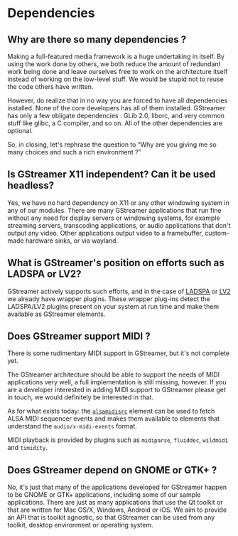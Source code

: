 # Dependencies

## Why are there so many dependencies ?

Making a full-featured media framework is a huge undertaking in
itself. By using the work done by others, we both reduce the amount of
redundant work being done and leave ourselves free to work on the
architecture itself instead of working on the low-level stuff. We would
be stupid not to reuse the code others have written.

However, do realize that in no way you are forced to have all
dependencies installed. None of the core developers has all of them
installed. GStreamer has only a few obligate dependencies : GLib 2.0,
liborc, and very common stuff like glibc, a C compiler, and so on. All
of the other dependencies are optional.

So, in closing, let's rephrase the question to “Why are you giving me so
many choices and such a rich environment ?”

## Is GStreamer X11 independent? Can it be used headless?

Yes, we have no hard dependency on X11 or any other windowing system in
any of our modules. There are many GStreamer applications that run fine
without any need for display servers or windowing systems,
for example streaming servers, transcoding applications, or audio
applications that don't output any video. Other applications output
video to a framebuffer, custom-made hardware sinks, or via wayland.

## What is GStreamer's position on efforts such as LADSPA or LV2?

GStreamer actively supports such efforts, and in the case of [LADSPA][ladspa]
or [LV2][lv2] we already have wrapper plugins. These wrapper plug-ins detect
the LADSPA/LV2 plugins present on your system at run time and make them
available as GStreamer elements.

[ladspa]: https://en.wikipedia.org/wiki/LADSPA
[lv2]: http://lv2plug.in/

## Does GStreamer support MIDI ?

There is some rudimentary MIDI support in GStreamer, but it's not complete yet.

The GStreamer architecture should be able to support the needs of MIDI
applications very well, a full implementation is still missing, however.
If you are a developer interested in adding MIDI support to GStreamer please
get in touch, we would definitely be interested in that.

As for what exists today: the [`alsamidisrc`][alsamidisrc] element can be used
to fetch ALSA MIDI sequencer events and makes them available to elements that
understand the `audio/x-midi-events` format.

MIDI playback is provided by plugins such as `midiparse`, `fluiddec`,
`wildmidi` and `timidity`.

[alsamidisrc]: https://gstreamer.freedesktop.org/data/doc/gstreamer/head/gst-plugins-base-plugins/html/gst-plugins-base-plugins-alsamidisrc.html

## Does GStreamer depend on GNOME or GTK+ ?

No, it's just that many of the applications developed for GStreamer happen to
be GNOME or GTK+ applications, including some of our sample applications. There
are just as many applications that use the Qt toolkit or that are written for
Mac OS/X, Windows, Android or iOS. We aim to provide an API that is toolkit
agnostic, so that GStreamer can be used from any toolkit, desktop environment
or operating system.
